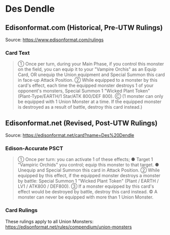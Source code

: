 # Des Dendle

## Edisonformat.com (Historical, Pre-UTW Rulings)

Source: https://www.edisonformat.com/rulings

### Card Text

> ① Once per turn, during your Main Phase, if you control this monster on the field, you can equip it to your "Vampire Orchis" as an Equip Card, OR unequip the Union equipment and Special Summon this card in face-up Attack Position. ② While equipped to a monster by this card's effect, each time the equipped monster destroys 1 of your opponent's monsters, Special Summon 1 "Wicked Plant Token" (Plant-Type/EARTH/1 Star/ATK 800/DEF 800). Ⓒ (1 monster can only be equipped with 1 Union Monster at a time. If the equipped monster is destroyed as a result of battle, destroy this card instead.)
  
## Edisonformat.net (Revised, Post-UTW Rulings)

Source: https://edisonformat.net/card?name=Des%20Dendle

### Edison-Accurate PSCT

> ① Once per turn: you can activate 1 of these effects; ● Target 1 "Vampiric Orchids" you control; equip this monster to that target.
> ● Unequip and Special Summon this card in Attack Position.
> ② While equipped by this effect, if the equipped monster destroys a monster by battle: Special Summon 1 "Wicked Plant Token" (Plant / EARTH / LV1 / ATK800 / DEF800).
> ③ If a monster equipped by this card's effect would be destroyed by battle, destroy this card instead.
> © A monster can never be equipped with more than 1 Union Monster.

### Card Rulings

These rulings apply to all Union Monsters: https://edisonformat.net/rules/compendium/union-monsters
            